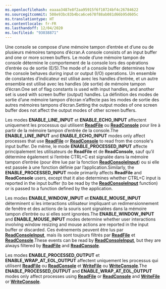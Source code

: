 ```yaml
---
ms.openlocfilehash: eaaaa3487e8f2aa95915f6f10724bf4c26784622
ms.sourcegitcommit: 508e93bc83b4bca6ce678f88ab081d66b95d605c
ms.translationtype: HT
ms.contentlocale: fr-FR
ms.lasthandoff: 12/04/2020
ms.locfileid: "93038871"
---
```

<span data-ttu-id="4a401-101">Une console se compose d’une mémoire tampon d’entrée et d’une ou de plusieurs mémoires tampons d’écran.</span><span class="sxs-lookup"><span data-stu-id="4a401-101">A console consists of an input buffer and one or more screen buffers.</span></span> <span data-ttu-id="4a401-102">Le mode d’une mémoire tampon de console détermine le comportement de la console lors des opérations d’entrée ou de sortie (E/S).</span><span class="sxs-lookup"><span data-stu-id="4a401-102">The mode of a console buffer determines how the console behaves during input or output (I/O) operations.</span></span> <span data-ttu-id="4a401-103">Un ensemble de constantes d’indicateur est utilisé avec les handles d’entrée, et un autre ensemble est utilisé avec les handles (de sortie) de mémoire tampon d’écran.</span><span class="sxs-lookup"><span data-stu-id="4a401-103">One set of flag constants is used with input handles, and another set is used with screen buffer (output) handles.</span></span> <span data-ttu-id="4a401-104">La définition des modes de sortie d’une mémoire tampon d’écran n’affecte pas les modes de sortie des autres mémoires tampons d’écran.</span><span class="sxs-lookup"><span data-stu-id="4a401-104">Setting the output modes of one screen buffer does not affect the output modes of other screen buffers.</span></span>

<span data-ttu-id="4a401-105">Les modes **ENABLE\_LINE\_INPUT** et **ENABLE\_ECHO\_INPUT** affectent uniquement les processus qui utilisent [**ReadFile**](https://msdn.microsoft.com/library/windows/desktop/aa365467) ou [**ReadConsole**](../readconsole.md) pour lire à partir de la mémoire tampon d’entrée de la console.</span><span class="sxs-lookup"><span data-stu-id="4a401-105">The **ENABLE\_LINE\_INPUT** and **ENABLE\_ECHO\_INPUT** modes only affect processes that use [**ReadFile**](https://msdn.microsoft.com/library/windows/desktop/aa365467) or [**ReadConsole**](../readconsole.md) to read from the console's input buffer.</span></span> <span data-ttu-id="4a401-106">De même, le mode **ENABLE\_PROCESSED\_INPUT** affecte principalement les utilisateurs de **ReadFile** et de **ReadConsole**, sauf qu’il détermine également si l’entrée CTRL+C est signalée dans la mémoire tampon d’entrée (pour être lue par la fonction [**ReadConsoleInput**](../readconsoleinput.md)) ou si elle est passée à une fonction définie par l’application.</span><span class="sxs-lookup"><span data-stu-id="4a401-106">Similarly, the **ENABLE\_PROCESSED\_INPUT** mode primarily affects **ReadFile** and **ReadConsole** users, except that it also determines whether CTRL+C input is reported in the input buffer (to be read by the [**ReadConsoleInput**](../readconsoleinput.md) function) or is passed to a function defined by the application.</span></span>

<span data-ttu-id="4a401-107">Les modes **ENABLE\_WINDOW\_INPUT** et **ENABLE\_MOUSE\_INPUT** déterminent si les interactions utilisateur impliquant un redimensionnement de fenêtre et des actions de la souris sont signalées dans la mémoire tampon d’entrée ou si elles sont ignorées.</span><span class="sxs-lookup"><span data-stu-id="4a401-107">The **ENABLE\_WINDOW\_INPUT** and **ENABLE\_MOUSE\_INPUT** modes determine whether user interactions involving window resizing and mouse actions are reported in the input buffer or discarded.</span></span> <span data-ttu-id="4a401-108">Ces événements peuvent être lus par [**ReadConsoleInput**](../readconsoleinput.md), mais ils sont toujours filtrés par [**ReadFile**](https://msdn.microsoft.com/library/windows/desktop/aa365467) et [**ReadConsole**](../readconsole.md).</span><span class="sxs-lookup"><span data-stu-id="4a401-108">These events can be read by [**ReadConsoleInput**](../readconsoleinput.md), but they are always filtered by [**ReadFile**](https://msdn.microsoft.com/library/windows/desktop/aa365467) and [**ReadConsole**](../readconsole.md).</span></span>

<span data-ttu-id="4a401-109">Les modes **ENABLE\_PROCESSED\_OUTPUT** et **ENABLE\_WRAP\_AT\_EOL\_OUTPUT** affectent uniquement les processus qui utilisent [**ReadFile**](https://msdn.microsoft.com/library/windows/desktop/aa365467) ou [**ReadConsole**](../readconsole.md) et [**WriteFile**](https://msdn.microsoft.com/library/windows/desktop/aa365747) ou [**WriteConsole**](../writeconsole.md).</span><span class="sxs-lookup"><span data-stu-id="4a401-109">The **ENABLE\_PROCESSED\_OUTPUT** and **ENABLE\_WRAP\_AT\_EOL\_OUTPUT** modes only affect processes using [**ReadFile**](https://msdn.microsoft.com/library/windows/desktop/aa365467) or [**ReadConsole**](../readconsole.md) and [**WriteFile**](https://msdn.microsoft.com/library/windows/desktop/aa365747) or [**WriteConsole**](../writeconsole.md).</span></span>
